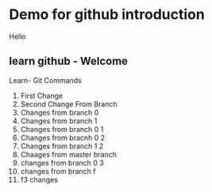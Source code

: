 # Demo for github introduction

Hello
## learn github - Welcome

Learn- Git Commands

1. First Change
2. Second Change From Branch
3. Changes from branch 0
4. Changes from branch 1
5. Changes from branch 0 1
6. Changes from bracnh 0 2
7. Changes from branch 1 2
8. Chaages from master branch
9. changes from branch 0 3
10. changes from branch f
11. f3 changes